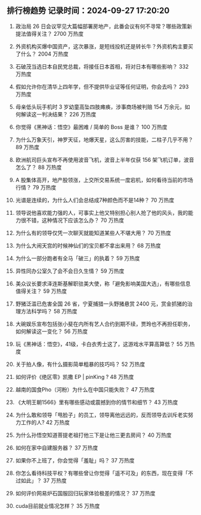 
## 排行榜趋势 记录时间：2024-09-27 17:20:20
  
  1. 政治局 26 日会议罕见大篇幅部署房地产，此番会议有何不寻常？哪些政策新提法值得关注？ 2700 万热度
    
  2. 外资机构买爆中国资产，这次暴涨，是短线投机还是转长牛？外资机构主要买了什么？ 2004 万热度
    
  3. 石破茂当选日本自民党总裁，将接任日本首相，将对日本有哪些影响？ 332 万热度
    
  4. 假如允许你在清华上四年学，但不提供毕业证等任何证明，你会去吗？ 293 万热度
    
  5. 母亲低头玩手机时 3 岁幼童高坠四肢瘫痪，涉事商场被判赔 154 万余元，如何解读这一判决结果？ 226 万热度
    
  6. 你觉得《黑神话：悟空》最困难 / 简单的 Boss 是谁？ 100 万热度
    
  7. 为什么万象天引，神罗天征，地爆天星，这么厉害的技能，二柱子几乎不用？ 89 万热度
    
  8. 欧洲航司巨头宣布不再使用波音飞机，波音上半年仅获 156 架飞机订单，波音怎么了？ 88 万热度
    
  9. A 股集体高开，地产股领涨，上交所交易系统一度宕机，如何看待当前的市场行情？ 79 万热度
    
  10. 光谱是连续的，为什么人们会总结成7种颜色而不是14种？ 70 万热度
    
  11. 领导说他喜欢能力强的人，可事实上他又特别担心别人抢了他的风头，我的能力很不错，这种情况下应该怎么办？ 70 万热度
    
  12. 为什么有的领导仅凭一次聊天就能知道某些人不堪大用？ 70 万热度
    
  13. 为什么大闹天宫的时候神仙们的宝贝都不拿出来用？ 68 万热度
    
  14. 为什么一部分跑者有全马「破三」的执着？ 59 万热度
    
  15. 异性同办公室久了会不会日久生情？ 59 万热度
    
  16. 美众议长要求泽连斯基解职驻美大使，称「避免影响美国大选」，有哪些信息值得关注？ 59 万热度
    
  17. 野猪泛滥已危害全国 26 省，宁夏捕猎一头野猪悬赏 2400 元，赏金抓猪的治理方法科学吗？ 58 万热度
    
  18. 大碗娱乐宣布包括张小斐在内所有艺人合约到期不续，贾玲也不再担任职务，如何解读这一变化？ 56 万热度
    
  19. 玩《黑神话：悟空》，41级，卡白衣秀士这了，这游戏水平算高算低？ 55 万热度
    
  20. 关于拍人像，有什么摄影简单粗暴的技巧吗？ 52 万热度
    
  21. 如何评价《绝区零》凯撒 EP | pinKing ? 48 万热度
    
  22. 越南的国食Pho（河粉）为什么在中国只能失败？ 47 万热度
    
  23. 《大明王朝1566》里有哪些感动或震撼到你的情节和细节？ 43 万热度
    
  24. 为什么敢和领导「甩脸子」的员工，领导离他远远的，反而领导去训斥老实努力工作的人? 42 万热度
    
  25. 为什么孙悟空知道菩提老祖打他三下是让他三更去房间？ 40 万热度
    
  26. 如何在家中自建服务器？ 37 万热度
    
  27. 如果你不上班了，你会觉得「羞耻」吗？ 37 万热度
    
  28. 你怎么看待科技平权？有哪些曾让你觉得「遥不可及」的东西，现在变得「不过如此」？ 37 万热度
    
  29. 如何评价网易炉石国服回归玩家体验极差的情况？ 37 万热度
    
  30. cuda目前就业情况怎样？ 35 万热度
    